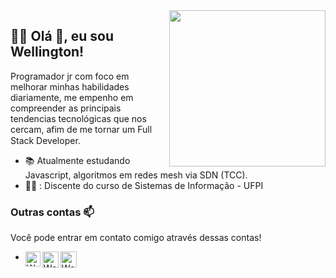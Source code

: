 
<img align="right" width="250" src="https://github.com/wrtinho/wrtinho/blob/master/Assets/coffee.gif">

## :man_technologist:  Olá 👋, eu sou Wellington!

Programador jr com foco em melhorar minhas habilidades diariamente, me empenho em compreender as principais tendencias tecnológicas que nos cercam, afim de me tornar um Full Stack Developer.<img  width="15" src="https://github.com/wrtinho/wrtinho/blob/master/Assets/Rocket.gif"> 

- :books: Atualmente estudando Javascript, algoritmos em redes mesh via SDN (TCC). 
- 👨‍🎓 : Discente do curso de Sistemas de Informação - UFPI

### Outras contas 📫

Você pode entrar em contato comigo através dessas contas!

-  
   <a href="https://in.linkedin.com/in/wellington-rodrigues-a11b1392/">
     <img align="left" alt="Wellington Rodrigues | Linkedin" width="24px" src="https://github.com/wrtinho/wrtinho/blob/master/Assets/Linkedin.svg" />
   </a>
  
   <a href="https://discord.gg/NUsMtPD">
     <img align="left" alt="Wellington Rodrigues  | Discord" width="26px" src="https://github.com/wrtinho/wrtinho/blob/master/Assets/discord.svg" />
   </a>
  
   <a href="mailto:sousa_wellington@outlook.com">
     <img align="left" alt="Wellington Rodrigues  | Outlook" width="26px" src="https://github.com/wrtinho/wrtinho/blob/master/Assets/Outlook.svg" />
   </a>


<!--..
Espero que meu code possa te ajudar de alguma maneira, caso precise de algo em que eu seja útil, não seja timido contact-me pelas contas acima 
.-->
